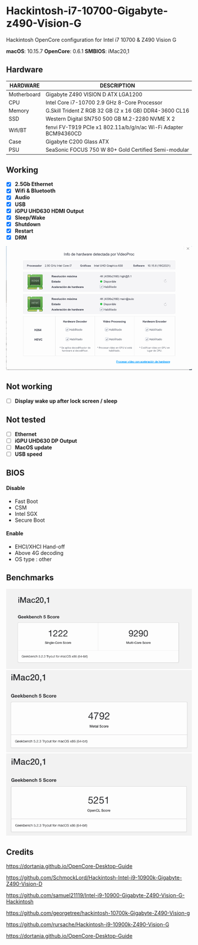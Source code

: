 # Hackintosh-i7-10700-Gigabyte-z490-Vision-G
Hackintosh OpenCore configuration for Intel i7 10700 &amp; Z490 Vision G

**macOS**: 10.15.7 **OpenCore**: 0.6.1 **SMBIOS**: iMac20,1

## Hardware
| HARDWARE | DESCRIPTION |
|---|---|
| Motherboard  | Gigabyte Z490 VISION D ATX LGA1200 |
| CPU | Intel Core i7-10700 2.9 GHz 8-Core Processor
| Memory | G.Skill Trident Z RGB 32 GB (2 x 16 GB) DDR4-3600 CL16 |
| SSD | Western Digital SN750 500 GB M.2-2280 NVME X 2 |
| Wifi/BT | fenvi FV-T919 PCIe x1 802.11a/b/g/n/ac Wi-Fi Adapter BCM94360CD |
| Case | Gigabyte C200 Glass ATX |
| PSU | SeaSonic FOCUS 750 W 80+ Gold Certified Semi-modular |

## Working
- [x] **2.5Gb Ethernet**
- [x] **Wifi & Bluetooth**
- [x] **Audio**
- [x] **USB**
- [x] **iGPU UHD630 HDMI Output**
- [x] **Sleep/Wake**
- [x] **Shutdown**
- [x] **Restart**
- [x] **DRM**

![](Images/VideoProc.png)

## Not working
- [ ] **Display wake up after lock screen / sleep**

## Not tested
- [ ] **Ethernet**
- [ ] **iGPU UHD630 DP Output** 
- [ ] **MacOS update**
- [ ] **USB speed**

## BIOS
#### Disable
- Fast Boot
- CSM
- Intel SGX
- Secure Boot

#### Enable
- EHCI/XHCI Hand-off
- Above 4G decoding
- OS type : other

## Benchmarks
![](Images/Geekbench5_CoreScore.png)
![](Images/Geekbench5_MetalScore.png)
![](Images/Geekbench5_OpenCLScore.png)

## Credits
https://dortania.github.io/OpenCore-Desktop-Guide

https://github.com/SchmockLord/Hackintosh-Intel-i9-10900k-Gigabyte-Z490-Vision-D

https://github.com/samuel21119/Intel-i9-10900-Gigabyte-Z490-Vision-G-Hackintosh

https://github.com/georgetree/hackintosh-10700k-Gigabyte-Z490-Vision-g

https://github.com/rursache/Hackintosh-i9-10900k-Z490-Vision-G

https://dortania.github.io/OpenCore-Desktop-Guide
